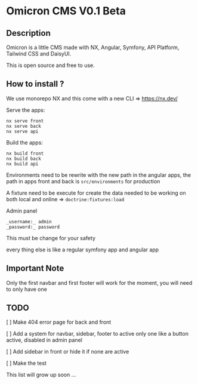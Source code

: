 # Omicron CMS V0.1 Beta

## Description

Omicron is a little CMS made with NX, Angular, Symfony, API Platform, Tailwind CSS and DaisyUI.

This is open source and free to use.

## How to install ?

We use monorepo NX and this come with a new CLI => https://nx.dev/

Serve the apps:

```
nx serve front
nx serve back
nx serve api
```

Build the apps:

```
nx build front
nx build back
nx build api
```

Environments need to be rewrite with the new path in the angular apps, the path in apps front and back is ```src/environments``` for production

A fixture need to be execute for create the data needed to be working on both local and online => ```doctrine:fixtures:load```

Admin panel

```
_username:_ admin
_password:_ password
```

This must be change for your safety

every thing else is like a regular symfony app and angular app

## Important Note

Only the first navbar and first footer will work for the moment, you will need to only have one

## TODO

[ ] Make 404 error page for back and front

[ ] Add a system for navbar, sidebar, footer to active only one like a button active, disabled in admin panel

[ ] Add sidebar in front or hide it if none are active

[ ] Make the test

This list will grow up soon ...